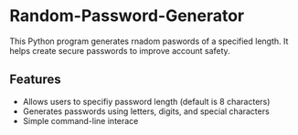 # Random-Password-Generator

This Python program generates rnadom paswords of a specified length. 
It helps create secure passwords to improve account safety. 

## Features

- Allows users to specifiy password length (default is 8 characters)
- Generates passwords using letters, digits, and special characters
- Simple command-line interace
